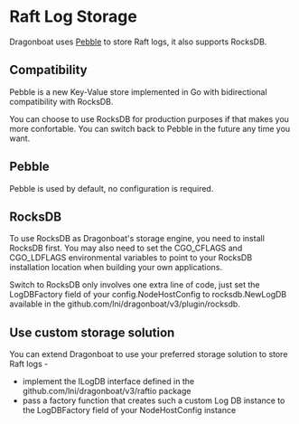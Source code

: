 # Raft Log Storage #

Dragonboat uses [Pebble](https://github.com/cockroachdb/pebble) to store Raft logs, it also supports RocksDB.

## Compatibility ##

Pebble is a new Key-Value store implemented in Go with bidirectional compatibility with RocksDB.

You can choose to use RocksDB for production purposes if that makes you more confortable. You can switch back to Pebble in the future any time you want. 

## Pebble ##

Pebble is used by default, no configuration is required.

## RocksDB ##

To use RocksDB as Dragonboat's storage engine, you need to install RocksDB first. You may also need to set the CGO_CFLAGS and CGO_LDFLAGS environmental variables to point to your RocksDB installation location when building your own applications.

Switch to RocksDB only involves one extra line of code, just set the LogDBFactory field of your config.NodeHostConfig to rocksdb.NewLogDB available in the github.com/lni/dragonboat/v3/plugin/rocksdb.

## Use custom storage solution ##

You can extend Dragonboat to use your preferred storage solution to store Raft logs -

* implement the ILogDB interface defined in the github.com/lni/dragonboat/v3/raftio package
* pass a factory function that creates such a custom Log DB instance to the LogDBFactory field of your NodeHostConfig instance
